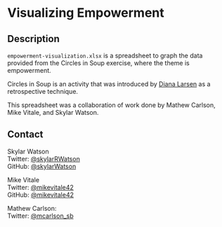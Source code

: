 # Visualizing Empowerment

## Description

`empowerment-visualization.xlsx` is a spreadsheet to graph the data provided from the Circles in Soup exercise, where the theme is empowerment.

Circles in Soup is an activity that was introduced by [Diana Larsen]( https://twitter.com/DianaOfPortland ) as a retrospective technique.

This spreadsheet was a collaboration of work done by Mathew Carlson, Mike Vitale, and Skylar Watson.

## Contact

Skylar Watson  
Twitter: [@skylarRWatson]( https://twitter.com/skylarRWatson )  
GitHub: [@skylarWatson]( https://gitHub.com/skylarWatson )  
  
Mike Vitale  
Twitter: [@mikevitale42]( https://twitter.com/MikeVitale42 )  
GitHub: [@mikevitale42]( https://github.com/mikevitale42 )  

Mathew Carlson:  
Twitter: [@mcarlson_sb](https://twitter.com/mcarlson_sb )  

